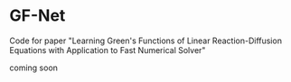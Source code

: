 # GF-Net
Code for paper "Learning Green's Functions of Linear Reaction-Diffusion Equations with Application to Fast Numerical Solver"

coming soon
